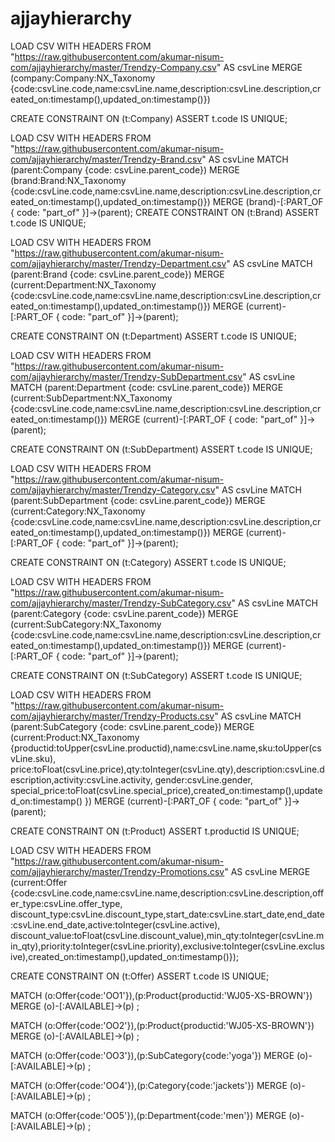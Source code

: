 # ajjayhierarchy
LOAD CSV WITH HEADERS FROM "https://raw.githubusercontent.com/akumar-nisum-com/ajjayhierarchy/master/Trendzy-Company.csv" AS csvLine 
MERGE (company:Company:NX_Taxonomy {code:csvLine.code,name:csvLine.name,description:csvLine.description,created_on:timestamp(),updated_on:timestamp()})

CREATE CONSTRAINT ON (t:Company) ASSERT t.code IS UNIQUE;

LOAD CSV WITH HEADERS FROM "https://raw.githubusercontent.com/akumar-nisum-com/ajjayhierarchy/master/Trendzy-Brand.csv" AS csvLine 
MATCH (parent:Company {code: csvLine.parent_code})
MERGE (brand:Brand:NX_Taxonomy {code:csvLine.code,name:csvLine.name,description:csvLine.description,created_on:timestamp(),updated_on:timestamp()})
MERGE (brand)-[:PART_OF { code: "part_of" }]->(parent);
CREATE CONSTRAINT ON (t:Brand) ASSERT t.code IS UNIQUE;

LOAD CSV WITH HEADERS FROM "https://raw.githubusercontent.com/akumar-nisum-com/ajjayhierarchy/master/Trendzy-Department.csv" AS csvLine 
MATCH (parent:Brand {code: csvLine.parent_code})
MERGE (current:Department:NX_Taxonomy {code:csvLine.code,name:csvLine.name,description:csvLine.description,created_on:timestamp(),updated_on:timestamp()})
MERGE (current)-[:PART_OF { code: "part_of" }]->(parent);

CREATE CONSTRAINT ON (t:Department) ASSERT t.code IS UNIQUE;

LOAD CSV WITH HEADERS FROM "https://raw.githubusercontent.com/akumar-nisum-com/ajjayhierarchy/master/Trendzy-SubDepartment.csv" AS csvLine 
MATCH (parent:Department {code: csvLine.parent_code})
MERGE (current:SubDepartment:NX_Taxonomy {code:csvLine.code,name:csvLine.name,description:csvLine.description,created_on:timestamp()})
MERGE (current)-[:PART_OF { code: "part_of" }]->(parent);

CREATE CONSTRAINT ON (t:SubDepartment) ASSERT t.code IS UNIQUE;

LOAD CSV WITH HEADERS FROM "https://raw.githubusercontent.com/akumar-nisum-com/ajjayhierarchy/master/Trendzy-Category.csv" AS csvLine 
MATCH (parent:SubDepartment {code: csvLine.parent_code})
MERGE (current:Category:NX_Taxonomy {code:csvLine.code,name:csvLine.name,description:csvLine.description,created_on:timestamp(),updated_on:timestamp()})
MERGE (current)-[:PART_OF { code: "part_of" }]->(parent);

CREATE CONSTRAINT ON (t:Category) ASSERT t.code IS UNIQUE;

LOAD CSV WITH HEADERS FROM "https://raw.githubusercontent.com/akumar-nisum-com/ajjayhierarchy/master/Trendzy-SubCategory.csv" AS csvLine 
MATCH (parent:Category {code: csvLine.parent_code})
MERGE (current:SubCategory:NX_Taxonomy {code:csvLine.code,name:csvLine.name,description:csvLine.description,created_on:timestamp(),updated_on:timestamp()})
MERGE (current)-[:PART_OF { code: "part_of" }]->(parent);

CREATE CONSTRAINT ON (t:SubCategory) ASSERT t.code IS UNIQUE;

LOAD CSV WITH HEADERS FROM "https://raw.githubusercontent.com/akumar-nisum-com/ajjayhierarchy/master/Trendzy-Products.csv" AS csvLine 
MATCH (parent:SubCategory {code: csvLine.parent_code})
MERGE (current:Product:NX_Taxonomy {productid:toUpper(csvLine.productid),name:csvLine.name,sku:toUpper(csvLine.sku),
price:toFloat(csvLine.price),qty:toInteger(csvLine.qty),description:csvLine.description,activity:csvLine.activity,
gender:csvLine.gender,
special_price:toFloat(csvLine.special_price),created_on:timestamp(),updated_on:timestamp()
})
MERGE (current)-[:PART_OF { code: "part_of" }]->(parent);

CREATE CONSTRAINT ON (t:Product) ASSERT t.productid IS UNIQUE;




LOAD CSV WITH HEADERS FROM "https://raw.githubusercontent.com/akumar-nisum-com/ajjayhierarchy/master/Trendzy-Promotions.csv" AS csvLine 
MERGE (current:Offer {code:csvLine.code,name:csvLine.name,description:csvLine.description,offer_type:csvLine.offer_type,
discount_type:csvLine.discount_type,start_date:csvLine.start_date,end_date:csvLine.end_date,active:toInteger(csvLine.active),
discount_value:toFloat(csvLine.discount_value),min_qty:toInteger(csvLine.min_qty),priority:toInteger(csvLine.priority),exclusive:toInteger(csvLine.exclusive),created_on:timestamp(),updated_on:timestamp()});

CREATE CONSTRAINT ON (t:Offer) ASSERT t.code IS UNIQUE;


MATCH (o:Offer{code:'OO1'}),(p:Product{productid:'WJ05-XS-BROWN'}) MERGE (o)-[:AVAILABLE]->(p) ;

MATCH (o:Offer{code:'OO2'}),(p:Product{productid:'WJ05-XS-BROWN'}) MERGE (o)-[:AVAILABLE]->(p) ;

MATCH (o:Offer{code:'OO3'}),(p:SubCategory{code:'yoga'}) MERGE (o)-[:AVAILABLE]->(p) ;

MATCH (o:Offer{code:'OO4'}),(p:Category{code:'jackets'}) MERGE (o)-[:AVAILABLE]->(p) ;

MATCH (o:Offer{code:'OO5'}),(p:Department{code:'men'}) MERGE (o)-[:AVAILABLE]->(p) ;
